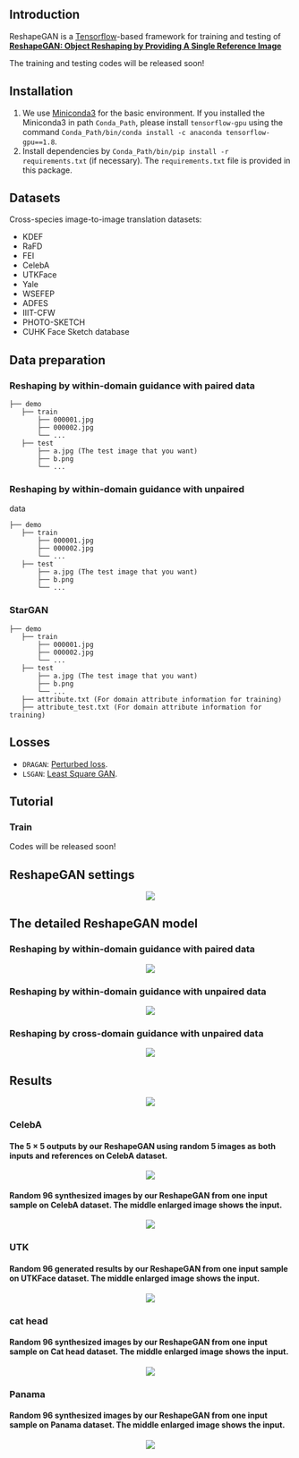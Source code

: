 
## Introduction
ReshapeGAN is a [Tensorflow](http://tensorflow.org/)-based framework for training and testing of **[ReshapeGAN: Object Reshaping by Providing A Single Reference Image](https://arxiv.org/pdf/1905.06514.pdf)**

The training and testing codes will be released soon!

## Installation
1. We use [Miniconda3](https://conda.io/miniconda.html) for the basic environment. If you installed the Miniconda3 in path `Conda_Path`, please install `tensorflow-gpu` using the command `Conda_Path/bin/conda install -c anaconda tensorflow-gpu==1.8`.
2. Install dependencies by `Conda_Path/bin/pip install -r requirements.txt` (if necessary). The `requirements.txt` file is provided in this package.

## Datasets
Cross-species image-to-image translation datasets: 
- KDEF
- RaFD
- FEI
- CelebA
- UTKFace
- Yale
- WSEFEP
- ADFES
- IIIT-CFW
- PHOTO-SKETCH 
- CUHK
Face Sketch database 

## Data preparation
### Reshaping by within-domain guidance with paired data
```
├── demo
   ├── train
       ├── 000001.jpg 
       ├── 000002.jpg
       └── ...
   ├── test
       ├── a.jpg (The test image that you want)
       ├── b.png
       └── ... 
```
### Reshaping by within-domain guidance with unpaired
data
```
├── demo
   ├── train
       ├── 000001.jpg 
       ├── 000002.jpg
       └── ...
   ├── test
       ├── a.jpg (The test image that you want)
       ├── b.png
       └── ... 
```

### StarGAN
```
├── demo
   ├── train
       ├── 000001.jpg 
       ├── 000002.jpg
       └── ...
   ├── test
       ├── a.jpg (The test image that you want)
       ├── b.png
       └── ...
   ├── attribute.txt (For domain attribute information for training)
   ├── attribute_test.txt (For domain attribute information for training) 
```

## Losses
- `DRAGAN`: [Perturbed loss](https://arxiv.org/abs/1705.07215).
- `LSGAN`: [Least Square GAN](https://arxiv.org/abs/1703.07737).

## Tutorial
### Train
Codes will be released soon!

## ReshapeGAN settings

<div style="text-align: center" />
<img src="./figures/illustration_demo.jpg" style="max-width: 500px" />
</div>

## The detailed ReshapeGAN model
### Reshaping by within-domain guidance with paired data
<div style="text-align: center" />
<img src="./figures/a.jpg" style="max-width: 500px" />
</div>

### Reshaping by within-domain guidance with unpaired data
<div style="text-align: center" />
<img src="./figures/b.jpg" style="max-width: 500px" />
</div>

### Reshaping by cross-domain guidance with unpaired data
<div style="text-align: center" />
<img src="./figures/c.jpg" style="max-width: 500px" />
</div>

## Results

<div style="text-align: center" />
<img src="./figures/demo.jpg" style="max-width: 500px" />
</div>


### CelebA
#### The 5 × 5 outputs by our ReshapeGAN using random 5 images as both inputs and references on CelebA dataset. 
<div style="text-align: center" />
<img src="./figures/5_celeba_demo.jpg" style="max-width: 500px" />
</div>

#### Random 96 synthesized images by our ReshapeGAN from one input sample on CelebA dataset. The middle enlarged image shows the input.
<div style="text-align: center" />
<img src="./figures/celeba_demo.jpg" style="max-width: 500px" />
</div>



### UTK
#### Random 96 generated results by our ReshapeGAN from one input sample on UTKFace dataset. The middle enlarged image shows the input.
<div style="text-align: center" />
<img src="./figures/utk_demo.jpg" style="max-width: 500px" />
</div>

### cat head 
#### Random 96 synthesized images by our ReshapeGAN from one input sample on Cat head dataset. The middle enlarged image shows the input.
<div style="text-align: center" />
<img src="./figures/cat_demo.jpg" style="max-width: 500px" />
</div>

### Panama 
#### Random 96 synthesized images by our ReshapeGAN from one input sample on Panama dataset. The middle enlarged image shows the input.
<div style="text-align: center" />
<img src="./figures/pose.jpg" style="max-width: 500px" />
</div>

